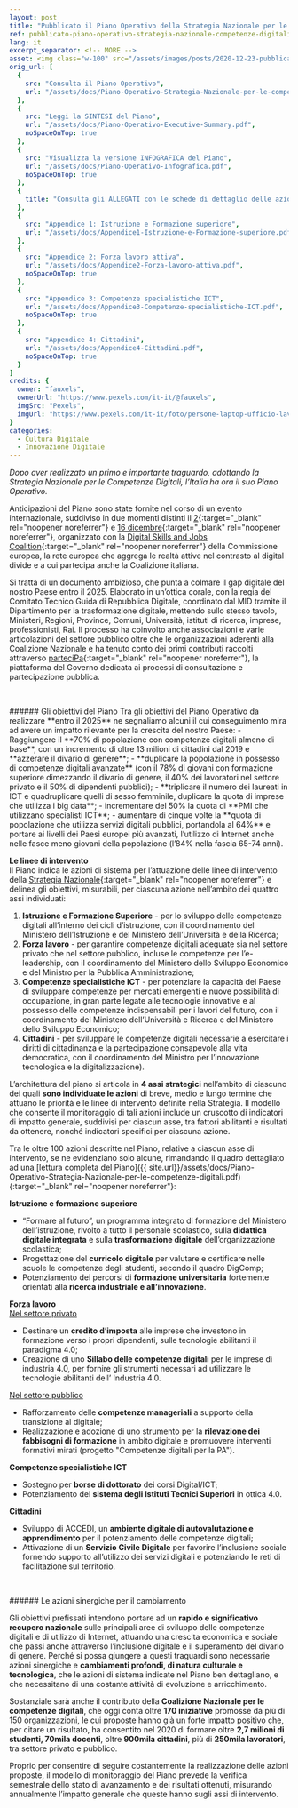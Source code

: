 ```yaml
---
layout: post
title: "Pubblicato il Piano Operativo della Strategia Nazionale per le competenze digitali."
ref: pubblicato-piano-operativo-strategia-nazionale-competenze-digitali
lang: it
excerpt_separator: <!-- MORE -->
asset: <img class="w-100" src="/assets/images/posts/2020-12-23-pubblicato-piano-operativo-strategia-nazionale.jpg" alt="Pubblicato il Piano Operativo della Strategia Nazionale per le competenze digitali."/>
orig_url: [
  {
    src: "Consulta il Piano Operativo",
    url: "/assets/docs/Piano-Operativo-Strategia-Nazionale-per-le-competenze-digitali.pdf"
  },
  {
    src: "Leggi la SINTESI del Piano",
    url: "/assets/docs/Piano-Operativo-Executive-Summary.pdf",
    noSpaceOnTop: true
  },
  {
    src: "Visualizza la versione INFOGRAFICA del Piano",
    url: "/assets/docs/Piano-Operativo-Infografica.pdf",
    noSpaceOnTop: true
  },
  {
    title: "Consulta gli ALLEGATI con le schede di dettaglio delle azioni del Piano:"
  },
  {
    src: "Appendice 1: Istruzione e Formazione superiore",
    url: "/assets/docs/Appendice1-Istruzione-e-Formazione-superiore.pdf",
  },
  {
    src: "Appendice 2: Forza lavoro attiva",
    url: "/assets/docs/Appendice2-Forza-lavoro-attiva.pdf",
    noSpaceOnTop: true
  },
  {
    src: "Appendice 3: Competenze specialistiche ICT",
    url: "/assets/docs/Appendice3-Competenze-specialistiche-ICT.pdf",
    noSpaceOnTop: true
  },
  {
    src: "Appendice 4: Cittadini",
    url: "/assets/docs/Appendice4-Cittadini.pdf",
    noSpaceOnTop: true
  }
]
credits: {
  owner: "fauxels",
  ownerUrl: "https://www.pexels.com/it-it/@fauxels",
  imgSrc: "Pexels",
  imgUrl: "https://www.pexels.com/it-it/foto/persone-laptop-ufficio-lavorando-3184360/"
}
categories:
  - Cultura Digitale
  - Innovazione Digitale
---
```


_Dopo aver realizzato un primo e importante traguardo, adottando la Strategia Nazionale per le Competenze Digitali, l’Italia ha ora il suo Piano Operativo._

<!-- MORE -->

Anticipazioni del Piano sono state fornite nel corso di un evento internazionale, suddiviso in due momenti distinti il [2](https://repubblicadigitale.innovazione.gov.it/linguaggio-del-presente-e-del-futuro/){:target="_blank" rel="noopener noreferrer"} e [16 dicembre](https://repubblicadigitale.innovazione.gov.it/divario-digitale-e-cambiamento-necessario-azioni-piano-operativo-per-competenze-digitali/){:target="_blank" rel="noopener noreferrer"}, organizzato con la [Digital Skills and Jobs Coalition](https://ec.europa.eu/digital-single-market/en/digital-skills-and-jobs-coalition){:target="_blank" rel="noopener noreferrer"} della Commissione europea, la rete europea che aggrega le realtà attive nel contrasto al digital divide e a cui partecipa anche la Coalizione italiana.  

Si tratta di  un documento ambizioso, che punta a colmare il gap digitale del nostro Paese entro il 2025. Elaborato in un’ottica corale, con la regia del Comitato Tecnico Guida di Repubblica Digitale, coordinato dal MID tramite il Dipartimento per la trasformazione digitale, mettendo sullo stesso tavolo, Ministeri, Regioni, Province, Comuni, Università, istituti di ricerca, imprese, professionisti, Rai. Il processo ha  coinvolto anche associazioni e varie articolazioni del settore pubblico oltre che le organizzazioni aderenti alla Coalizione Nazionale e ha tenuto conto dei primi contributi raccolti attraverso [parteciPa](https://partecipa.gov.it/processes/strategia-Nazionale-competenze-digitali){:target="_blank" rel="noopener noreferrer"}, la piattaforma del Governo dedicata ai processi di consultazione e partecipazione pubblica.  

<p>&nbsp;</p>  
###### Gli obiettivi del Piano
Tra gli obiettivi del Piano Operativo da realizzare **entro il 2025** ne segnaliamo alcuni il cui conseguimento mira ad avere un impatto rilevante per la crescita del nostro Paese:  
- Raggiungere il **70% di popolazione con competenze digitali almeno di base**, con un incremento di oltre 13 milioni di cittadini dal 2019 e **azzerare il divario di genere**;  
- **duplicare la popolazione in possesso di competenze digitali avanzate** (con il 78% di giovani con formazione superiore dimezzando il divario di genere, il 40% dei lavoratori nel settore privato e il 50% di dipendenti pubblici);  
- **triplicare il numero dei laureati in ICT e quadruplicare quelli di sesso femminile, duplicare la quota di imprese che utilizza i big data**;  
- incrementare del 50% la quota di **PMI che utilizzano specialisti ICT**;  
- aumentare di cinque volte la **quota di popolazione che utilizza servizi digitali pubblici, portandola al 64%** e portare ai livelli dei Paesi europei più avanzati, l’utilizzo di Internet anche nelle fasce meno giovani della popolazione (l’84% nella fascia 65-74 anni).  

**Le linee di intervento**  
Il Piano indica le azioni di sistema per l’attuazione delle linee di intervento della [Strategia Nazionale](https://innovazione.gov.it/strategia-nazionale-per-le-competenze-digitali/){:target="_blank" rel="noopener noreferrer"} e delinea gli obiettivi, misurabili, per ciascuna azione nell’ambito dei quattro assi individuati:  
1. **Istruzione e Formazione Superiore** - per lo sviluppo delle competenze digitali all’interno dei cicli d’istruzione, con il coordinamento del Ministero dell’Istruzione e del Ministero dell’Università e della Ricerca;  
2. **Forza lavoro** - per garantire competenze digitali adeguate sia nel settore privato che nel settore pubblico, incluse le competenze per l’e-leadership, con il coordinamento del Ministero dello Sviluppo Economico e del Ministro per la Pubblica Amministrazione;  
3. **Competenze specialistiche ICT** - per potenziare la capacità del Paese di sviluppare competenze per mercati emergenti e nuove possibilità di occupazione, in gran parte legate alle tecnologie innovative e al possesso delle competenze indispensabili per i lavori del futuro, con il coordinamento del Ministero dell’Università e Ricerca e del Ministero dello Sviluppo Economico;  
4. **Cittadini** - per sviluppare le competenze digitali necessarie a esercitare i diritti di cittadinanza e la partecipazione consapevole alla vita democratica, con il coordinamento del Ministro per l’innovazione tecnologica e la digitalizzazione).  

L’architettura del piano si articola in **4 assi strategici** nell’ambito di ciascuno dei quali **sono individuate le azioni** di breve, medio e lungo termine che attuano le priorità e le linee di intervento definite nella Strategia. Il modello che consente il monitoraggio di tali azioni include un cruscotto di indicatori di impatto generale, suddivisi per ciascun asse, tra fattori abilitanti e risultati da ottenere, nonché indicatori specifici per ciascuna azione.  

Tra le oltre 100 azioni descritte nel Piano, relative a ciascun asse di intervento, se ne evidenziano solo alcune, rimandando il quadro dettagliato ad una [lettura completa del Piano]({{ site.url}}/assets/docs/Piano-Operativo-Strategia-Nazionale-per-le-competenze-digitali.pdf){:target="_blank" rel="noopener noreferrer"}:  

**Istruzione e formazione superiore**
- “Formare al futuro”, un programma integrato di formazione del Ministero dell’istruzione, rivolto a tutto il personale scolastico, sulla **didattica digitale integrata** e sulla **trasformazione digitale** dell’organizzazione scolastica;  
- Progettazione del **curricolo digitale** per valutare e certificare nelle scuole le competenze degli studenti, secondo il quadro DigComp;  
- Potenziamento dei percorsi di **formazione universitaria** fortemente orientati alla **ricerca industriale e all’innovazione**.  

**Forza lavoro**  
<ins>Nel settore privato</ins>  
- Destinare un **credito d’imposta** alle imprese che investono in formazione verso i propri dipendenti, sulle tecnologie abilitanti il paradigma 4.0;  
- Creazione di uno **Sillabo delle competenze digitali** per le imprese di industria 4.0, per  fornire gli strumenti necessari ad  utilizzare le tecnologie abilitanti dell’ Industria 4.0.  

<ins>Nel settore pubblico</ins>  
- Rafforzamento delle **competenze manageriali** a supporto della transizione al digitale;
- Realizzazione e adozione di uno strumento per la **rilevazione dei fabbisogni di formazione** in ambito digitale e promuovere interventi formativi mirati (progetto "Competenze digitali per la PA").  

**Competenze specialistiche ICT**  
- Sostegno per **borse di dottorato** dei corsi Digital/ICT;  
- Potenziamento del **sistema degli Istituti Tecnici Superiori** in ottica 4.0.  

**Cittadini**  
- Sviluppo di ACCEDI, un **ambiente digitale di autovalutazione e apprendimento** per il potenziamento delle competenze digitali;  
- Attivazione di un **Servizio Civile Digitale** per favorire l’inclusione sociale fornendo supporto all’utilizzo dei servizi digitali e potenziando le reti di facilitazione sul territorio.  

<p>&nbsp;</p>  
###### Le azioni sinergiche per il cambiamento  

Gli obiettivi prefissati intendono portare ad un **rapido e significativo recupero nazionale** sulle principali aree di sviluppo delle competenze digitali e di utilizzo di Internet, attuando una crescita economica e sociale che passi anche attraverso l’inclusione digitale e il superamento del divario di genere. Perché si possa giungere a questi traguardi sono necessarie azioni sinergiche e  **cambiamenti profondi, di natura culturale e tecnologica**, che le azioni di sistema indicate nel Piano ben dettagliano, e che necessitano di una costante attività di evoluzione e arricchimento.  

Sostanziale sarà anche il contributo della **Coalizione Nazionale per le competenze digitali**, che oggi conta oltre **170 iniziative** promosse da più di 150 organizzazioni, le cui proposte hanno già un forte impatto positivo che, per citare un risultato, ha consentito nel 2020 di formare oltre **2,7 milioni di studenti, 70mila docenti**, oltre **900mila cittadini**, più di **250mila lavoratori**, tra settore privato e pubblico.  

Proprio per consentire di seguire costantemente la realizzazione delle azioni proposte, il modello di monitoraggio del Piano prevede la verifica semestrale dello stato di avanzamento e dei risultati ottenuti, misurando annualmente l’impatto generale che queste hanno sugli assi di intervento.  

